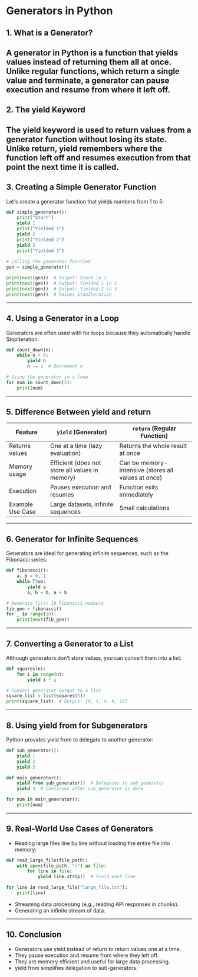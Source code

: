 # Generators in Python
## 1. What is a Generator?
A generator in Python is a function that yields values instead of returning them all at once. Unlike regular functions, which return a single value and terminate, a generator can pause execution and resume from where it left off.
---
## 2. The yield Keyword
The yield keyword is used to return values from a generator function without losing its state. Unlike return, yield remembers where the function left off and resumes execution from that point the next time it is called.
---
## 3. Creating a Simple Generator Function
Let's create a generator function that yields numbers from 1 to 5:

```python
def simple_generator():
    print("Start")
    yield 1
    print("Yielded 1")
    yield 2
    print("Yielded 2")
    yield 3
    print("Yielded 3")
    
# Calling the generator function
gen = simple_generator()

print(next(gen))  # Output: Start \n 1
print(next(gen))  # Output: Yielded 1 \n 2
print(next(gen))  # Output: Yielded 2 \n 3
print(next(gen))  # Raises StopIteration
```
---
## 4. Using a Generator in a Loop
Generators are often used with for loops because they automatically handle StopIteration.

```python
def count_down(n):
    while n > 0:
        yield n
        n -= 1  # Decrement n

# Using the generator in a loop
for num in count_down(5):
    print(num)
```
---
## 5. Difference Between yield and return
| Feature         | `yield` (Generator)              | `return` (Regular Function)     |
|---------------|---------------------------------|--------------------------------|
| Returns values | One at a time (lazy evaluation) | Returns the whole result at once |
| Memory usage  | Efficient (does not store all values in memory) | Can be memory-intensive (stores all values at once) |
| Execution     | Pauses execution and resumes | Function exits immediately |
| Example Use Case | Large datasets, infinite sequences | Small calculations |

---
## 6. Generator for Infinite Sequences
Generators are ideal for generating infinite sequences, such as the Fibonacci series:

```python
def fibonacci():
    a, b = 0, 1
    while True:
        yield a
        a, b = b, a + b

# Generate first 10 Fibonacci numbers
fib_gen = fibonacci()
for _ in range(10):
    print(next(fib_gen))
```
---
## 7. Converting a Generator to a List
Although generators don’t store values, you can convert them into a list:

```python
def squares(n):
    for i in range(n):
        yield i * i

# Convert generator output to a list
square_list = list(squares(5))
print(square_list)  # Output: [0, 1, 4, 9, 16]
```
---
## 8. Using yield from for Subgenerators
Python provides yield from to delegate to another generator:

```python
def sub_generator():
    yield 1
    yield 2
    yield 3

def main_generator():
    yield from sub_generator()  # Delegates to sub_generator
    yield 4  # Continues after sub_generator is done

for num in main_generator():
    print(num)
```
---
## 9. Real-World Use Cases of Generators
- Reading large files line by line without loading the entire file into memory:
```python
def read_large_file(file_path):
    with open(file_path, "r") as file:
        for line in file:
            yield line.strip()  # Yield each line

for line in read_large_file("large_file.txt"):
    print(line)
```
- Streaming data processing (e.g., reading API responses in chunks).
- Generating an infinite stream of data.
---
## 10. Conclusion
- Generators use yield instead of return to return values one at a time.
- They pause execution and resume from where they left off.
- They are memory efficient and useful for large data processing.
- yield from simplifies delegation to sub-generators.
